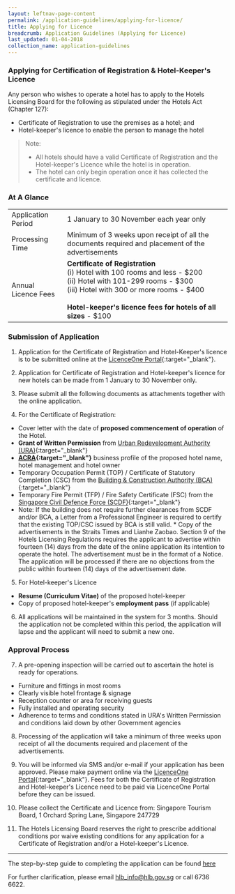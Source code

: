 ```yaml
---
layout: leftnav-page-content
permalink: /application-guidelines/applying-for-licence/ 
title: Applying for Licence 
breadcrumb: Application Guidelines (Applying for Licence) 
last_updated: 01-04-2018 
collection_name: application-guidelines
---
```


### **Applying for Certification of Registration & Hotel-Keeper's Licence**

Any person who wishes to operate a hotel has to apply to the Hotels Licensing Board for the following as stipulated under the Hotels Act (Chapter 127):

* Certificate of Registration to use the premises as a hotel; and 
* Hotel-keeper's licence to enable the person to manage the hotel

> Note: 
> * All hotels should have a valid Certificate of Registration and the Hotel-keeper's Licence while the hotel is in operation. 
> * The hotel can only begin operation once it has collected the certificate and licence.

### **At A Glance**

<table class="table-v">
  <tr>
    <td>Application Period</td>
    <td>1 January to 30 November each year only</td>
  </tr>
  <tr>
    <td>Processing Time</td>
    <td>Minimum of 3 weeks upon receipt of all the documents required and placement of the advertisements</td>
  </tr>
  <tr>
    <td>Annual Licence Fees</td>
    <td><b>Certificate of Registration</b> <br>(i) Hotel with 100 rooms and less - $200 <br>(ii) Hotel with 101-299 rooms - $300 <br> (iii) Hotel with 300 or more rooms - $400 <br><br> <b>Hotel-keeper's licence fees for hotels of all sizes</b> - $100</td>
  </tr>
</table>

### **Submission of Application**

1. Application for the Certificate of Registration and Hotel-Keeper's licence is to be submitted online at the [LicenceOne Portal](https://licence1.business.gov.sg/){:target="_blank"}.

2. Application for Certificate of Registration and Hotel-keeper's licence for new hotels can be made from 1 January to 30 November only.

3. Please submit all the following documents as attachments together with the online application.

4. For the Certificate of Registration: 
* Cover letter with the date of **proposed commencement of operation** of the Hotel.
* **Grant of Written Permission** from [Urban Redevelopment Authority (URA)](https://www.ura.gov.sg){:target="_blank"} 
* **[ACRA](https://www.acra.gov.sg){:target="_blank"}** business profile of the proposed hotel name, hotel management and hotel owner 
* Temporary Occupation Permit (TOP) / Certificate of Statutory Completion (CSC) from the [Building & Construction Authority (BCA)](https://www.bca.gov.sg){:target="_blank"} 
* Temporary Fire Permit (TFP) / Fire Safety Certificate (FSC) from the [Singapore Civil Defence Force (SCDF)](https://www.scdf.gov.sg){:target="_blank"} 
* Note: If the building does not require further clearances from SCDF and/or BCA, a Letter from a Professional Engineer is required to certify that the existing TOP/CSC issued by BCA is still valid. * Copy of the advertisements in the Straits Times and Lianhe Zaobao. Section 9 of the Hotels Licensing Regulations requires the applicant to advertise within fourteen (14) days from the date of the online application its intention to operate the hotel. The advertisement must be in the format of a Notice. The application will be processed if there are no objections from the public within fourteen (14) days of the advertisement date.

5. For Hotel-keeper's Licence 
* **Resume (Curriculum Vitae)** of the proposed hotel-keeper 
* Copy of proposed hotel-keeper's **employment pass** (if applicable)

6. All applications will be maintained in the system for 3 months. Should the application not be completed within this period, the application will lapse and the applicant will need to submit a new one.

### **Approval Process**

7. A pre-opening inspection will be carried out to ascertain the hotel is ready for operations. 
* Furniture and fittings in most rooms 
* Clearly visible hotel frontage & signage 
* Reception counter or area for receiving guests 
* Fully installed and operating security 
* Adherence to terms and conditions stated in URA's Written Permission and conditions laid down by other Government agencies

8. Processing of the application will take a minimum of three weeks upon receipt of all the documents required and placement of the advertisements.

9. You will be informed via SMS and/or e-mail if your application has been approved. Please make payment online via the [LicenceOne Portal](https://www.licence1.business.gov.sg){:target="_blank"}. Fees for both the Certificate of Registration and Hotel-keeper's Licence need to be paid via LicenceOne Portal before they can be issued.

10. Please collect the Certificate and Licence from: Singapore Tourism Board, 1 Orchard Spring Lane, Singapore 247729

11. The Hotels Licensing Board reserves the right to prescribe additional conditions por waive existing conditions for any application for a Certificate of Registration and/or a Hotel-keeper's Licence.

---

The step-by-step guide to completing the application can be found [here]({{site.baseurl}}/files/guides/guide-new-application.pdf)

For further clarification, please email [hlb_info@hlb.gov.sg](mailto:hlb_info@hlb.gov.sg) or call 6736 6622.        
